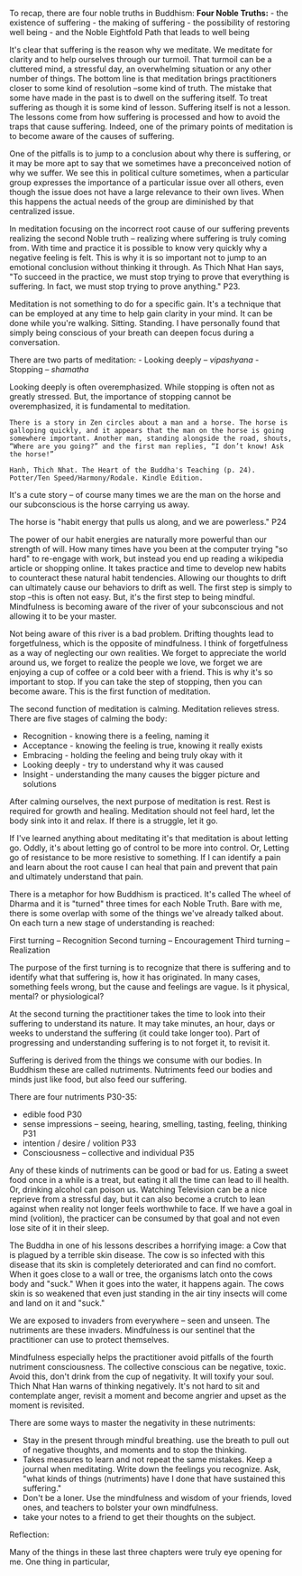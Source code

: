 To recap, there are four noble truths in Buddhism: 
**Four Noble Truths:**
	- the existence of suffering
	- the making of suffering
	- the possibility of restoring well being
	- and the Noble Eightfold Path that leads to well being

It's clear that suffering is the reason why we meditate. We meditate for clarity and to help ourselves through our turmoil. That turmoil can be a cluttered mind, a stressful day, an overwhelming situation or any other number of things. The bottom line is that meditation brings practitioners closer to some kind of resolution –some kind of truth. The mistake that some have made in the past is to dwell on the suffering itself. To treat suffering as though it is some kind of lesson. Suffering itself is not a lesson. The lessons come from how suffering is processed and how to avoid the traps that cause suffering. Indeed, one of the primary points of meditation is to become aware of the causes of suffering. 

One of the pitfalls is to jump to a conclusion about why there is suffering, or it may be more apt to say that we sometimes have a preconceived notion of why we suffer. We see this in political culture sometimes, when a particular group expresses the importance of a particular issue over all others, even though the issue does not have a large relevance to their own lives. When this happens the actual needs of the group are diminished by that centralized issue. 

In meditation focusing on the incorrect root cause of our suffering prevents realizing the second Noble truth – realizing where suffering is truly coming from. With time and practice it is possible to know very quickly why a negative feeling is felt. This is why it is so important not to jump to an emotional conclusion without thinking it through. As Thich Nhat Han says, "To succeed in the practice, we must stop trying to prove that everything is suffering. In fact, we must stop trying to prove anything." P23.

Meditation is not something to do for a specific gain. It's a technique that can be employed at any time to help gain clarity in your mind. It can be done while you're walking. Sitting. Standing. I have personally found that simply being conscious of your breath can deepen focus during a conversation.

There are two parts of meditation:
	- Looking deeply – *vipashyana* 
	- Stopping – *shamatha*

Looking deeply is often overemphasized. While stopping is often not as greatly stressed. But, the importance of stopping cannot be overemphasized, it is fundamental to meditation.

```
There is a story in Zen circles about a man and a horse. The horse is galloping quickly, and it appears that the man on the horse is going somewhere important. Another man, standing alongside the road, shouts, “Where are you going?” and the first man replies, “I don’t know! Ask the horse!”

Hanh, Thich Nhat. The Heart of the Buddha's Teaching (p. 24). Potter/Ten Speed/Harmony/Rodale. Kindle Edition. 
```

It's a cute story – of course many times we are the man on the horse and our subconscious is the horse carrying us away. 

The horse is "habit energy that pulls us along, and we are powerless." P24

The power of our habit energies are naturally more powerful than our strength of will. How many times have you been at the computer trying "so hard" to re-engage with work, but instead you end up reading a wikipedia article or shopping online. It takes practice and time to develop new habits to counteract these natural habit tendencies. Allowing our thoughts to drift can ultimately cause our behaviors to drift as well. The first step is simply to stop –this is often not easy. But, it's the first step to being mindful. Mindfulness is becoming aware of the river of your subconscious and not allowing it to be your master.  

Not being aware of this river is a bad problem. Drifting thoughts lead to forgetfulness, which is the opposite of mindfulness. I think of forgetfulness as a way of neglecting our own realities. We forget to appreciate the world around us, we forget to realize the people we love, we forget we are enjoying a cup of coffee or a cold beer with a friend. This is why it's so important to stop. If you can take the step of stopping, then you can become aware. This is the first function of meditation.

The second function of meditation is calming. Meditation relieves stress. There are five stages of calming the body:

- Recognition - knowing there is a feeling, naming it
- Acceptance - knowing the feeling is true, knowing it really exists
- Embracing - holding the feeling and being truly okay with it
- Looking deeply - try to understand why it was caused
- Insight - understanding the many causes the bigger picture and solutions

After calming ourselves, the next purpose of meditation is rest. Rest is required for growth and healing. Meditation should not feel hard, let the body sink into it and relax. If there is a struggle, let it go. 

If I've learned anything about meditating it's that meditation is about letting go. Oddly, it's about letting go of control to be more into control. Or, Letting go of resistance to be more resistive to something. If I can identify a pain and learn about the root cause I can heal that pain and prevent that pain and ultimately understand that pain.  

There is a metaphor for how Buddhism is practiced. It's called The wheel of Dharma and it is "turned" three times for each Noble Truth. Bare with me, there is some overlap with some of the things we've already talked about. On each turn a new stage of understanding is reached:

First turning – Recognition
Second turning – Encouragement
Third turning – Realization

The purpose of the first turning is to recognize that there is suffering and to identify what that suffering is, how it has originated. In many cases, something feels wrong, but the cause and feelings are vague. Is it physical, mental? or physiological?

At the second turning the practitioner takes the time to look into their suffering to understand its nature. It may take minutes, an hour, days or weeks to understand the suffering (it could take longer too). Part of progressing and understanding suffering is to not forget it, to revisit it. 

Suffering is derived from the things we consume with our bodies. In Buddhism these are called nutriments. Nutriments feed our bodies and minds just like food, but also feed our suffering.

There are four nutriments P30-35: 
- edible food P30
- sense impressions – seeing, hearing, smelling, tasting, feeling, thinking P31
- intention / desire / volition P33 
- Consciousness – collective and individual P35

Any of these kinds of nutriments can be good or bad for us. Eating a sweet food once in a while is a treat, but eating it all the time can lead to ill health. Or, drinking alcohol can poison us. Watching Television can be a nice reprieve from a stressful day, but it can also become a crutch to lean against when reality not longer feels worthwhile to face. If we have a goal in mind (volition), the practicer can be consumed by that goal and not even lose site of it in their sleep. 

The Buddha in one of his lessons describes a horrifying image: a Cow that is plagued by a terrible skin disease. The cow is so infected with this disease that its skin is completely deteriorated and can find no comfort. When it goes close to a wall or tree, the organisms latch onto the cows body and "suck." When it goes into the water, it happens again. The cows skin is so weakened that even just standing in the air tiny insects will come and land on it and "suck."

We are exposed to invaders from everywhere – seen and unseen. The nutriments are these invaders. Mindfulness is our sentinel that the practitioner can use to protect themselves. 

Mindfulness especially helps the practitioner avoid pitfalls of the fourth nutriment consciousness. The collective conscious can be negative, toxic. Avoid this, don't drink from the cup of negativity. It will toxify your soul. Thich Nhat Han warns of thinking negatively. It's not hard to sit and contemplate anger, revisit a moment and become angrier and upset as the moment is revisited. 

There are some ways to master the negativity in these nutriments:

- Stay in the present through mindful breathing. use the breath to pull out of negative thoughts, and moments and to stop the thinking.
- Takes measures to learn and not repeat the same mistakes. Keep a journal when meditating. Write down the feelings you recognize. Ask, "what kinds of things (nutriments) have I done that have sustained this suffering." 
- Don't be a loner. Use the mindfulness and wisdom of your friends, loved ones, and teachers to bolster your own mindfulness.
- take your notes to a friend to get their thoughts on the subject.

Reflection:

Many of the things in these last three chapters were truly eye opening for me. One thing in particular, 



<!--stackedit_data:
eyJoaXN0b3J5IjpbLTEwNzc5ODkwMzcsLTE4MTAxMTM5MTIsMT
c3MzgwMzQwNl19
-->